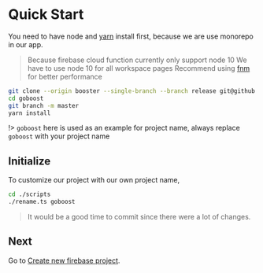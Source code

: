 # Quick Start

You need to have node and [yarn](https://yarnpkg.com/en/) install first, because we are use monorepo in our app.

> Because firebase cloud function currently only support node 10
> We have to use node 10 for all workspace pages
> Recommend using [fnm](https://github.com/Schniz/fnm) for better performance

```bash
git clone --origin booster --single-branch --branch release git@github.com:tappollo/booster.git goboost
cd goboost
git branch -m master
yarn install
```

!> `goboost` here is used as an example for project name, always replace `goboost` with your project name

## Initialize

To customize our project with our own project name,

```bash
cd ./scripts
./rename.ts goboost
```

> It would be a good time to commit since there were a lot of changes.

## Next

Go to [Create new firebase project](../firebase-configure.md).
